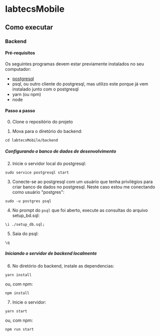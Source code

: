 # labtecsMobile

## Como executar

### Backend

#### Pré-requisitos

Os seguintes programas devem estar previamente instalados no seu computador:

- [postgresql](https://www.postgresql.org/)
- psql, ou outro cliente do postgresql, mas utilizo este porque já vem instalado junto com o postgresql
- yarn (ou npm)
- node

#### Passo a passo

0. Clone o repositório do projeto

1. Mova para o diretório do backend:

```
cd labtecsMobile/backend
```

##### Configurando o banco de dados de desenvolvimento

2. Inicie o servidor local do postgresql:

```
sudo service postgresql start
```

3. Conecte-se ao postgresql com um usuário que tenha privilégios para criar banco de dados no postgresql. Neste caso estou me conectando como usuário "postgres":

```
sudo -u postgres psql
```

4. No prompt do `psql` que foi aberto, execute as consultas do arquivo setup_bd.sql:

```
\i ./setup_db.sql;
```

5. Saia do psql:

```
\q
```

##### Iniciando o servidor de backend localmente

6. No diretório do backend, instale as dependencias:

```
yarn install
```

ou, com npm:

```
npm install
```

7. Inicie o servidor:

```
yarn start
```

ou, com npm:

```
npm run start
```
